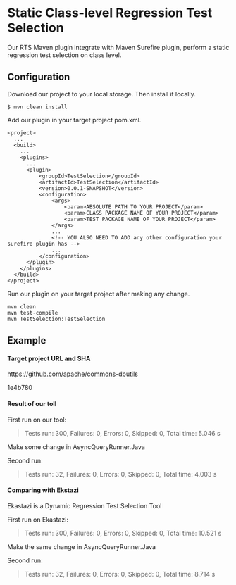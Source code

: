 # Static Class-level Regression Test Selection
Our RTS Maven plugin integrate with Maven Surefire plugin, perform a static regression test selection on class level.

## Configuration
Download our project to your local storage. Then install it locally.
```
$ mvn clean install
```

Add our plugin in your target project pom.xml.
```
<project>
  ...
  <build>
    ...
    <plugins>
      ...
      <plugin>
          <groupId>TestSelection</groupId>
          <artifactId>TestSelection</artifactId>
          <version>0.0.1-SNAPSHOT</version>
          <configuration>
              <args>
                  <param>ABSOLUTE PATH TO YOUR PROJECT</param>
                  <param>CLASS PACKAGE NAME OF YOUR PROJECT</param>
                  <param>TEST PACKAGE NAME OF YOUR PROJECT</param>
              </args>
              ...
              <!-- YOU ALSO NEED TO ADD any other configuration your surefire plugin has -->
              ...
          </configuration>
      </plugin>
    </plugins>
  </build>
</project>
```
Run our plugin on your target project after making any change.
```
mvn clean
mvn test-compile
mvn TestSelection:TestSelection
```

## Example
#### Target project URL and SHA

https://github.com/apache/commons-dbutils

1e4b780

#### Result of our toll
First run on our tool: 
>Tests run: 300, Failures: 0, Errors: 0, Skipped: 0, Total time: 5.046 s

Make some change in AsyncQueryRunner.Java

Second run:
>Tests run: 32, Failures: 0, Errors: 0, Skipped: 0, Total time: 4.003 s

#### Comparing with Ekstazi
Ekastazi is a Dynamic Regression Test Selection Tool

First run on Ekastazi:
>Tests run: 300, Failures: 0, Errors: 0, Skipped: 0, Total time: 10.521 s

Make the same change in AsyncQueryRunner.Java

Second run:
>Tests run: 32, Failures: 0, Errors: 0, Skipped: 0, Total time: 8.714 s


